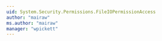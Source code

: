 ```yaml
---
uid: System.Security.Permissions.FileIOPermissionAccess
author: "mairaw"
ms.author: "mairaw"
manager: "wpickett"
---
```


